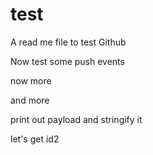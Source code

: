 # test

A read me file to test Github

Now test some push events

now more

and more

print out payload
and stringify it 

let's get id2
